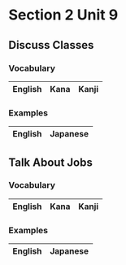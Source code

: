 # Section 2 Unit 9
## Discuss Classes
### Vocabulary
| English | Kana | Kanji |
|:-------:|:----:|:-----:|


### Examples
| English | Japanese |
|:-------:|:--------:|

## Talk About Jobs
### Vocabulary
| English | Kana | Kanji |
|:-------:|:----:|:-----:|


### Examples
| English | Japanese |
|:-------:|:--------:|
